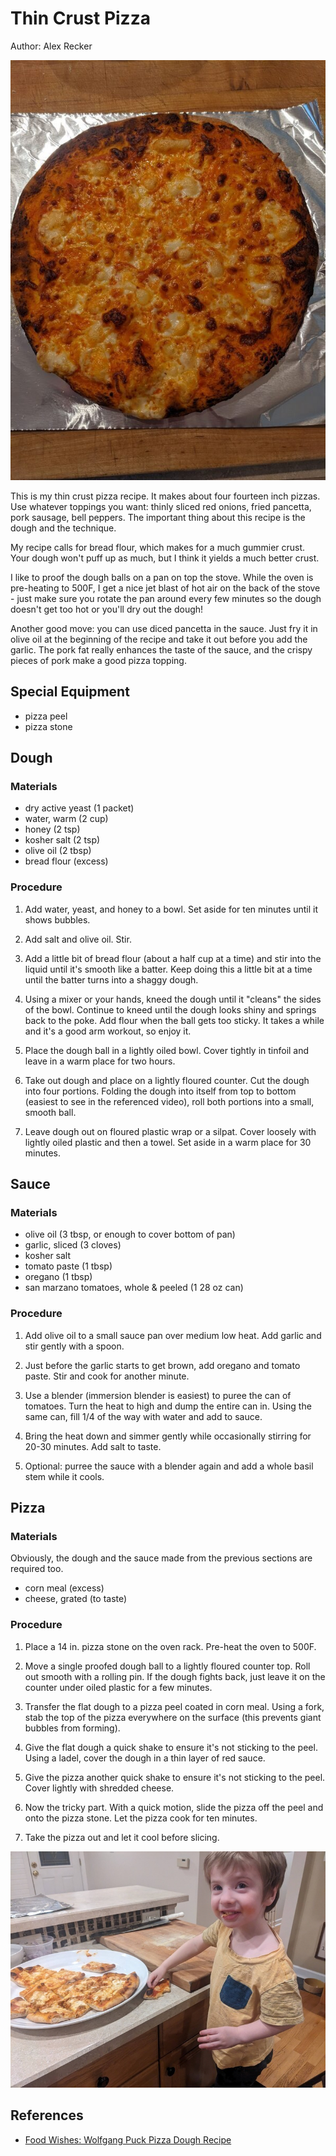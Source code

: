 # Thin Crust Pizza

Author: Alex Recker

![](../images/thin-crust-pizza.jpg)

This is my thin crust pizza recipe.  It makes about four fourteen inch pizzas.  Use whatever toppings you want: thinly sliced red onions, fried pancetta, pork sausage, bell peppers.  The important thing about this recipe is the dough and the technique.

My recipe calls for bread flour, which makes for a much gummier crust.  Your dough won't puff up as much, but I think it yields a much better crust.

I like to proof the dough balls on a pan on top the stove.  While the oven is pre-heating to 500F, I get a nice jet blast of hot air on the back of the stove - just make sure you rotate the pan around every few minutes so the dough doesn't get too hot or you'll dry out the dough!

Another good move: you can use diced pancetta in the sauce.  Just fry it in olive oil at the beginning of the recipe and take it out before you add the garlic.  The pork fat really enhances the taste of the sauce, and the crispy pieces of pork make a good pizza topping.

## Special Equipment

- pizza peel
- pizza stone

## Dough

### Materials

- dry active yeast (1 packet)
- water, warm (2 cup)
- honey (2 tsp)
- kosher salt (2 tsp)
- olive oil (2 tbsp)
- bread flour (excess)

### Procedure

1. Add water, yeast, and honey to a bowl.  Set aside for ten minutes until it shows bubbles.

2. Add salt and olive oil.  Stir.

3. Add a little bit of bread flour (about a half cup at a time) and stir into the liquid until it's smooth like a batter.  Keep doing this a little bit at a time until the batter turns into a shaggy dough.

4. Using a mixer or your hands, kneed the dough until it "cleans" the sides of the bowl.  Continue to kneed until the dough looks shiny and springs back to the poke.  Add flour when the ball gets too sticky.  It takes a while and it's a good arm workout, so enjoy it.

5. Place the dough ball in a lightly oiled bowl.  Cover tightly in tinfoil and leave in a warm place for two hours.

6. Take out dough and place on a lightly floured counter.  Cut the dough into four portions.  Folding the dough into itself from top to bottom (easiest to see in the referenced video), roll both portions into a small, smooth ball.

7. Leave dough out on floured plastic wrap or a silpat.  Cover loosely with lightly oiled plastic and then a towel.  Set aside in a warm place for 30 minutes.

## Sauce

### Materials

- olive oil (3 tbsp, or enough to cover bottom of pan)
- garlic, sliced (3 cloves)
- kosher salt
- tomato paste (1 tbsp)
- oregano (1 tbsp)
- san marzano tomatoes, whole & peeled (1 28 oz can)

### Procedure

1. Add olive oil to a small sauce pan over medium low heat.  Add garlic and stir gently with a spoon.

2. Just before the garlic starts to get brown, add oregano and tomato paste.  Stir and cook for another minute.

3. Use a blender (immersion blender is easiest) to puree the can of tomatoes.  Turn the heat to high and dump the entire can in.  Using the same can, fill 1/4 of the way with water and add to sauce.

4. Bring the heat down and simmer gently while occasionally stirring for 20-30 minutes.  Add salt to taste.

5. Optional: purree the sauce with a blender again and add a whole basil stem while it cools.

## Pizza

### Materials

Obviously, the dough and the sauce made from the previous sections are required too.

- corn meal (excess)
- cheese, grated (to taste)

### Procedure

1. Place a 14 in. pizza stone on the oven rack.  Pre-heat the oven to 500F.

2. Move a single proofed dough ball to a lightly floured counter top.  Roll out smooth with a rolling pin.  If the dough fights back, just leave it on the counter under oiled plastic for a few minutes.

3. Transfer the flat dough to a pizza peel coated in corn meal.  Using a fork, stab the top of the pizza everywhere on the surface (this prevents giant bubbles from forming).

4. Give the flat dough a quick shake to ensure it's not sticking to the peel.  Using a ladel, cover the dough in a thin layer of red sauce.

5. Give the pizza another quick shake to ensure it's not sticking to the peel.  Cover lightly with shredded cheese.

6. Now the tricky part.  With a quick motion, slide the pizza off the peel and onto the pizza stone.  Let the pizza cook for ten minutes.

7. Take the pizza out and let it cool before slicing.

![](../images/thin-crust-pizza-miles.jpg)

## References

- [Food Wishes: Wolfgang Puck Pizza Dough Recipe]

[Food Wishes: Wolfgang Puck Pizza Dough Recipe]: https://www.youtube.com/watch?v=lz8HlqYn98Q
